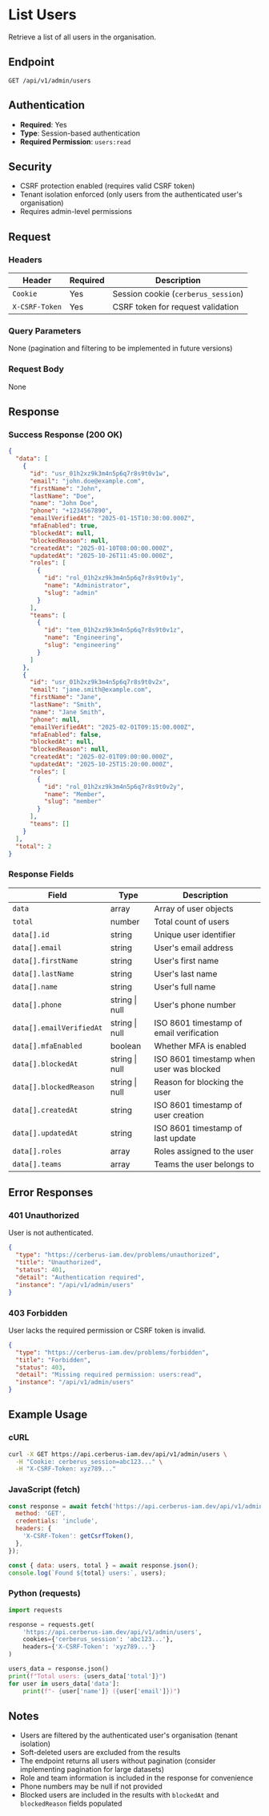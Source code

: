 # List Users

Retrieve a list of all users in the organisation.

## Endpoint

```
GET /api/v1/admin/users
```

## Authentication

- **Required**: Yes
- **Type**: Session-based authentication
- **Required Permission**: `users:read`

## Security

- CSRF protection enabled (requires valid CSRF token)
- Tenant isolation enforced (only users from the authenticated user's organisation)
- Requires admin-level permissions

## Request

### Headers

| Header         | Required | Description                         |
| -------------- | -------- | ----------------------------------- |
| `Cookie`       | Yes      | Session cookie (`cerberus_session`) |
| `X-CSRF-Token` | Yes      | CSRF token for request validation   |

### Query Parameters

None (pagination and filtering to be implemented in future versions)

### Request Body

None

## Response

### Success Response (200 OK)

```json
{
  "data": [
    {
      "id": "usr_01h2xz9k3m4n5p6q7r8s9t0v1w",
      "email": "john.doe@example.com",
      "firstName": "John",
      "lastName": "Doe",
      "name": "John Doe",
      "phone": "+1234567890",
      "emailVerifiedAt": "2025-01-15T10:30:00.000Z",
      "mfaEnabled": true,
      "blockedAt": null,
      "blockedReason": null,
      "createdAt": "2025-01-10T08:00:00.000Z",
      "updatedAt": "2025-10-26T11:45:00.000Z",
      "roles": [
        {
          "id": "rol_01h2xz9k3m4n5p6q7r8s9t0v1y",
          "name": "Administrator",
          "slug": "admin"
        }
      ],
      "teams": [
        {
          "id": "tem_01h2xz9k3m4n5p6q7r8s9t0v1z",
          "name": "Engineering",
          "slug": "engineering"
        }
      ]
    },
    {
      "id": "usr_01h2xz9k3m4n5p6q7r8s9t0v2x",
      "email": "jane.smith@example.com",
      "firstName": "Jane",
      "lastName": "Smith",
      "name": "Jane Smith",
      "phone": null,
      "emailVerifiedAt": "2025-02-01T09:15:00.000Z",
      "mfaEnabled": false,
      "blockedAt": null,
      "blockedReason": null,
      "createdAt": "2025-02-01T09:00:00.000Z",
      "updatedAt": "2025-10-25T15:20:00.000Z",
      "roles": [
        {
          "id": "rol_01h2xz9k3m4n5p6q7r8s9t0v2y",
          "name": "Member",
          "slug": "member"
        }
      ],
      "teams": []
    }
  ],
  "total": 2
}
```

### Response Fields

| Field                    | Type           | Description                              |
| ------------------------ | -------------- | ---------------------------------------- |
| `data`                   | array          | Array of user objects                    |
| `total`                  | number         | Total count of users                     |
| `data[].id`              | string         | Unique user identifier                   |
| `data[].email`           | string         | User's email address                     |
| `data[].firstName`       | string         | User's first name                        |
| `data[].lastName`        | string         | User's last name                         |
| `data[].name`            | string         | User's full name                         |
| `data[].phone`           | string \| null | User's phone number                      |
| `data[].emailVerifiedAt` | string \| null | ISO 8601 timestamp of email verification |
| `data[].mfaEnabled`      | boolean        | Whether MFA is enabled                   |
| `data[].blockedAt`       | string \| null | ISO 8601 timestamp when user was blocked |
| `data[].blockedReason`   | string \| null | Reason for blocking the user             |
| `data[].createdAt`       | string         | ISO 8601 timestamp of user creation      |
| `data[].updatedAt`       | string         | ISO 8601 timestamp of last update        |
| `data[].roles`           | array          | Roles assigned to the user               |
| `data[].teams`           | array          | Teams the user belongs to                |

## Error Responses

### 401 Unauthorized

User is not authenticated.

```json
{
  "type": "https://cerberus-iam.dev/problems/unauthorized",
  "title": "Unauthorized",
  "status": 401,
  "detail": "Authentication required",
  "instance": "/api/v1/admin/users"
}
```

### 403 Forbidden

User lacks the required permission or CSRF token is invalid.

```json
{
  "type": "https://cerberus-iam.dev/problems/forbidden",
  "title": "Forbidden",
  "status": 403,
  "detail": "Missing required permission: users:read",
  "instance": "/api/v1/admin/users"
}
```

## Example Usage

### cURL

```bash
curl -X GET https://api.cerberus-iam.dev/api/v1/admin/users \
  -H "Cookie: cerberus_session=abc123..." \
  -H "X-CSRF-Token: xyz789..."
```

### JavaScript (fetch)

```javascript
const response = await fetch('https://api.cerberus-iam.dev/api/v1/admin/users', {
  method: 'GET',
  credentials: 'include',
  headers: {
    'X-CSRF-Token': getCsrfToken(),
  },
});

const { data: users, total } = await response.json();
console.log(`Found ${total} users:`, users);
```

### Python (requests)

```python
import requests

response = requests.get(
    'https://api.cerberus-iam.dev/api/v1/admin/users',
    cookies={'cerberus_session': 'abc123...'},
    headers={'X-CSRF-Token': 'xyz789...'}
)

users_data = response.json()
print(f"Total users: {users_data['total']}")
for user in users_data['data']:
    print(f"- {user['name']} ({user['email']})")
```

## Notes

- Users are filtered by the authenticated user's organisation (tenant isolation)
- Soft-deleted users are excluded from the results
- The endpoint returns all users without pagination (consider implementing pagination for large datasets)
- Role and team information is included in the response for convenience
- Phone numbers may be null if not provided
- Blocked users are included in the results with `blockedAt` and `blockedReason` fields populated
